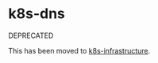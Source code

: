 # k8s-dns
DEPRECATED

This has been moved to [k8s-infrastructure](https://github.com/mmontes11/k8s-infrastructure/tree/main/infrastructure/dns).
